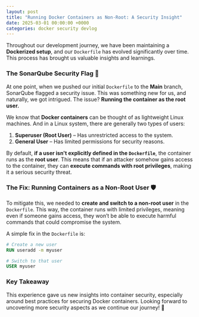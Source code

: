 ```yaml
---
layout: post
title: "Running Docker Containers as Non-Root: A Security Insight"
date: 2025-03-01 00:00:00 +0000
categories: docker security devlog
---
```


Throughout our development journey, we have been maintaining a **Dockerized setup**, and our `Dockerfile` has evolved significantly over time. This process has brought us valuable insights and learnings.

### The SonarQube Security Flag 🚨

At one point, when we pushed our initial `Dockerfile` to the **Main** branch, SonarQube flagged a security issue. This was something new for us, and naturally, we got intrigued. The issue? **Running the container as the root user.**

We know that **Docker containers** can be thought of as lightweight Linux machines. And in a Linux system, there are generally two types of users:  
1. **Superuser (Root User)** – Has unrestricted access to the system.  
2. **General User** – Has limited permissions for security reasons.  

By default, **if a user isn't explicitly defined in the `Dockerfile`**, the container runs as the **root user**. This means that if an attacker somehow gains access to the container, they can **execute commands with root privileges**, making it a serious security threat.

### The Fix: Running Containers as a Non-Root User 🛡️

To mitigate this, we needed to **create and switch to a non-root user** in the `Dockerfile`. This way, the container runs with limited privileges, meaning even if someone gains access, they won’t be able to execute harmful commands that could compromise the system.

A simple fix in the `Dockerfile` is:

```dockerfile
# Create a new user
RUN useradd -m myuser 

# Switch to that user
USER myuser
```
 
### Key Takeaway
This experience gave us new insights into container security, especially around best practices for securing Docker containers. Looking forward to uncovering more security aspects as we continue our journey! 🚀
